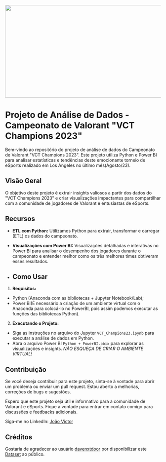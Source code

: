 <img src="https://noticias.maisesports.com.br/wp-content/uploads/2023/06/valorant-champions.jpg" height="300" width="1500">

# Projeto de Análise de Dados - Campeonato de Valorant "VCT Champions 2023"

Bem-vindo ao repositório do projeto de análise de dados do Campeonato de Valorant "VCT Champions 2023". Este projeto utiliza Python e Power BI para analisar estatísticas e tendências deste emocionante torneio de eSports realizado em Los Angeles no último mês(Agosto/23).

## Visão Geral

O objetivo deste projeto é extrair insights valiosos a partir dos dados do "VCT Champions 2023" e criar visualizações impactantes para compartilhar com a comunidade de jogadores de Valorant e entusiastas de eSports.

## Recursos

- **ETL com Python:** Utilizamos Python para extrair, transformar e carregar (ETL) os dados do campeonato.

- **Visualizações com Power BI:** Visualizações detalhadas e interativas no Power BI para analisar o desempenho dos jogadores durante o campeonato e entender melhor como os três melhores times obtiveram esses resultados.

- ## Como Usar

1.  **Requisitos:**
- Python (Anaconda com as bibliotecas + Jupyter Notebook/Lab);
- Power BI(É necessário a criação de um ambiente virtual com o Anaconda para colocá-lo no PowerBI, pois assim podemos executar as funções das bibliotecas Python).

2. **Executando o Projeto:**
- Siga as instruções no arquivo do Jupyter `VCT_Champions23.ipynb` para executar a análise de dados em Python.
- Abra o arquivo Power BI `Python + PowerBI.pbix` para explorar as visualizações e insights. *NÃO ESQUEÇA DE CRIAR O AMBIENTE VIRTUAL!*

## Contribuição

Se você deseja contribuir para este projeto, sinta-se à vontade para abrir um problema ou enviar um pull request. Estou aberto a melhorias, correções de bugs e sugestões.

Espero que este projeto seja útil e informativo para a comunidade de Valorant e eSports. Fique à vontade para entrar em contato comigo para discussões e feedbacks adicionais.

Siga-me no LinkedIn: [João Victor](https://www.linkedin.com/in/jo%C3%A3ov-macedo/)

## Créditos

Gostaria de agradecer ao usuário [davenxtdoor](https://www.kaggle.com/davenxtdoor) por disponibilizar este [Dataset](https://www.kaggle.com/datasets/davenxtdoor/valorant-champions-tour-2023?resource=download) ao público.

